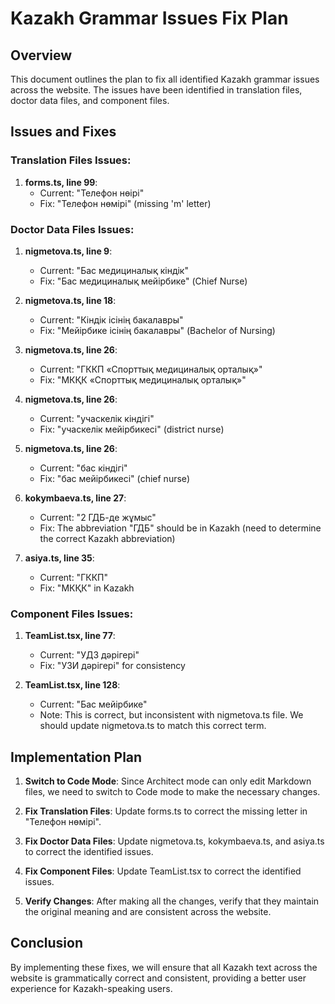# Kazakh Grammar Issues Fix Plan

## Overview
This document outlines the plan to fix all identified Kazakh grammar issues across the website. The issues have been identified in translation files, doctor data files, and component files.

## Issues and Fixes

### Translation Files Issues:
1. **forms.ts, line 99**: 
   - Current: "Телефон нөірі" 
   - Fix: "Телефон нөмірі" (missing 'm' letter)

### Doctor Data Files Issues:
1. **nigmetova.ts, line 9**: 
   - Current: "Бас медициналық кіндік" 
   - Fix: "Бас медициналық мейірбике" (Chief Nurse)

2. **nigmetova.ts, line 18**: 
   - Current: "Кіндік ісінің бакалавры" 
   - Fix: "Мейірбике ісінің бакалавры" (Bachelor of Nursing)

3. **nigmetova.ts, line 26**: 
   - Current: "ГККП «Спорттық медициналық орталық»" 
   - Fix: "МКҚК «Спорттық медициналық орталық»"

4. **nigmetova.ts, line 26**: 
   - Current: "учаскелік кіндігі" 
   - Fix: "учаскелік мейірбикесі" (district nurse)

5. **nigmetova.ts, line 26**: 
   - Current: "бас кіндігі" 
   - Fix: "бас мейірбикесі" (chief nurse)

6. **kokymbaeva.ts, line 27**: 
   - Current: "2 ГДБ-де жұмыс" 
   - Fix: The abbreviation "ГДБ" should be in Kazakh (need to determine the correct Kazakh abbreviation)

7. **asiya.ts, line 35**: 
   - Current: "ГККП" 
   - Fix: "МКҚК" in Kazakh

### Component Files Issues:
1. **TeamList.tsx, line 77**: 
   - Current: "УДЗ дәрігері" 
   - Fix: "УЗИ дәрігері" for consistency

2. **TeamList.tsx, line 128**: 
   - Current: "Бас мейірбике" 
   - Note: This is correct, but inconsistent with nigmetova.ts file. We should update nigmetova.ts to match this correct term.

## Implementation Plan

1. **Switch to Code Mode**: Since Architect mode can only edit Markdown files, we need to switch to Code mode to make the necessary changes.

2. **Fix Translation Files**: Update forms.ts to correct the missing letter in "Телефон нөмірі".

3. **Fix Doctor Data Files**: Update nigmetova.ts, kokymbaeva.ts, and asiya.ts to correct the identified issues.

4. **Fix Component Files**: Update TeamList.tsx to correct the identified issues.

5. **Verify Changes**: After making all the changes, verify that they maintain the original meaning and are consistent across the website.

## Conclusion

By implementing these fixes, we will ensure that all Kazakh text across the website is grammatically correct and consistent, providing a better user experience for Kazakh-speaking users.